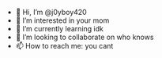 - 👋 Hi, I’m @j0yboy420
- 👀 I’m interested in your mom
- 🌱 I’m currently learning idk
- 💞️ I’m looking to collaborate on who knows
- 📫 How to reach me: you cant

<!---
j0yboy420/j0yboy420 is a ✨ special ✨ repository because its `README.md` (this file) appears on your GitHub profile.
You can click the Preview link to take a look at your changes.
--->
